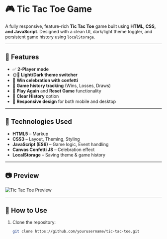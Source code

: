 # 🎮 Tic Tac Toe Game

A fully responsive, feature-rich **Tic Tac Toe** game built using **HTML, CSS, and JavaScript**. Designed with a clean UI, dark/light theme toggler, and persistent game history using `localStorage`.

---

## 📌 Features

- ✅ **2-Player mode**
- 🌞🌚 **Light/Dark theme switcher**
- 🥇 **Win celebration with confetti**
- 📜 **Game history tracking** (Wins, Losses, Draws)
- 🔁 **Play Again** and **Reset Game** functionality
- 🧹 **Clear History** option
- 🎨 **Responsive design** for both mobile and desktop

---

## 🧠 Technologies Used

- **HTML5** – Markup
- **CSS3** – Layout, Theming, Styling
- **JavaScript (ES6)** – Game logic, Event handling
- **Canvas Confetti JS** – Celebration effect
- **LocalStorage** – Saving theme & game history

---

## 📷 Preview

![Tic Tac Toe Preview](<img width="503" height="378" alt="image" src="https://github.com/user-attachments/assets/8a622d92-5d36-479f-ae3a-aefe38ca6a52" />) <!-- Replace with your thumbnail image -->

---

## 🚀 How to Use

1. Clone the repository:
   ```bash
   git clone https://github.com/yourusername/tic-tac-toe.git
